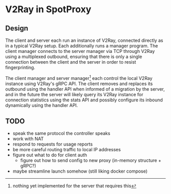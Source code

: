 # V2Ray in SpotProxy

## Design

The client and server each run an instance of V2Ray, connected directly as in a typical V2Ray setup. Each additionally runs a manager program. The client manager connects to the server manager via TCP through V2Ray using a multiplexed outbound, ensuring that there is only a single connection between the client and the server in order to resist fingerprinting.

The client manager and server manager[^1] each control the local V2Ray instance using V2Ray's gRPC API. The client removes and replaces its outbound using the handler API when informed of a migration by the server, and in the future the server will likely query its V2Ray instance for connection statistics using the stats API and possibly configure its inbound dynamically using the handler API.

## TODO

- speak the same protocol the controller speaks
- work with NAT
- respond to requests for usage reports
- be more careful routing traffic to local IP addresses
- figure out what to do for client auth
  - figure out how to send config to new proxy (in-memory structure + gRPC?)
- maybe streamline launch somehow (still liking docker compose)

[^1]: nothing yet implemented for the server that requires this
